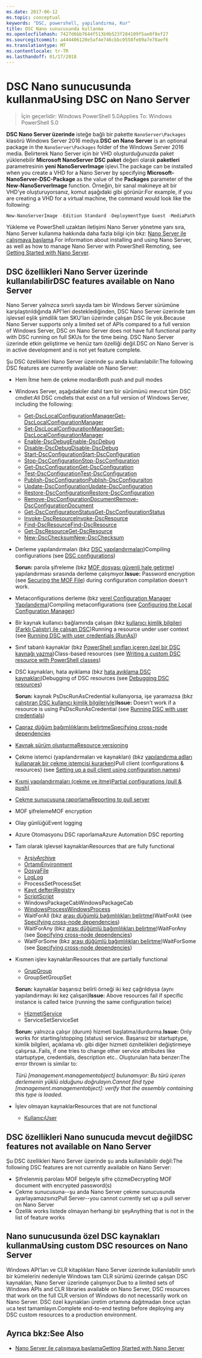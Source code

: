 ```yaml
---
ms.date: 2017-06-12
ms.topic: conceptual
keywords: "DSC, powershell, yapılandırma, Kur"
title: DSC Nano sunucusunda kullanma
ms.openlocfilehash: 7427d6bb7644f513b9b523f284109f5ae0f8ef27
ms.sourcegitcommit: a444406120e5af4e746cbbc0558fe89a7e78aef6
ms.translationtype: MT
ms.contentlocale: tr-TR
ms.lasthandoff: 01/17/2018
---
```

# <a name="using-dsc-on-nano-server"></a><span data-ttu-id="c0aad-103">DSC Nano sunucusunda kullanma</span><span class="sxs-lookup"><span data-stu-id="c0aad-103">Using DSC on Nano Server</span></span>

> <span data-ttu-id="c0aad-104">İçin geçerlidir: Windows PowerShell 5.0</span><span class="sxs-lookup"><span data-stu-id="c0aad-104">Applies To: Windows PowerShell 5.0</span></span>

<span data-ttu-id="c0aad-105">**DSC Nano Server üzerinde** isteğe bağlı bir pakette `NanoServer\Packages` klasörü Windows Server 2016 medya.</span><span class="sxs-lookup"><span data-stu-id="c0aad-105">**DSC on Nano Server** is an optional package in the `NanoServer\Packages` folder of the Windows Server 2016 media.</span></span> <span data-ttu-id="c0aad-106">Belirterek Nano Server için bir VHD oluşturduğunuzda paket yüklenebilir **Microsoft NanoServer DSC paket** değeri olarak **paketleri** parametresinin **yeni NanoServerImage**  işlevi.</span><span class="sxs-lookup"><span data-stu-id="c0aad-106">The package can be installed when you create a VHD for a Nano Server by specifying **Microsoft-NanoServer-DSC-Package** as the value of the **Packages** parameter of the **New-NanoServerImage** function.</span></span> <span data-ttu-id="c0aad-107">Örneğin, bir sanal makineye ait bir VHD'ye oluşturuyorsanız, komut aşağıdaki gibi görünür:</span><span class="sxs-lookup"><span data-stu-id="c0aad-107">For example, if you are creating a VHD for a virtual machine, the command would look like the following:</span></span>

```powershell
New-NanoServerImage -Edition Standard -DeploymentType Guest -MediaPath f:\ -BasePath .\Base -TargetPath .\Nano1\Nano.vhd -ComputerName Nano1 -Packages Microsoft-NanoServer-DSC-Package
```

<span data-ttu-id="c0aad-108">Yükleme ve PowerShell uzaktan iletişimi Nano Server yönetme yanı sıra, Nano Server kullanma hakkında daha fazla bilgi için bkz: [Nano Server ile çalışmaya başlama](https://technet.microsoft.com/en-us/library/mt126167.aspx).</span><span class="sxs-lookup"><span data-stu-id="c0aad-108">For information about installing and using Nano Server, as well as how to manage Nano Server with PowerShell Remoting, see [Getting Started with Nano Server](https://technet.microsoft.com/en-us/library/mt126167.aspx).</span></span>


## <a name="dsc-features-available-on-nano-server"></a><span data-ttu-id="c0aad-109">DSC özellikleri Nano Server üzerinde kullanılabilir</span><span class="sxs-lookup"><span data-stu-id="c0aad-109">DSC features available on Nano Server</span></span>

 <span data-ttu-id="c0aad-110">Nano Server yalnızca sınırlı sayıda tam bir Windows Server sürümüne karşılaştırıldığında API'leri desteklediğinden, DSC Nano Server üzerinde tam işlevsel eşlik şimdilik tam SKU'ları üzerinde çalışan DSC ile yok.</span><span class="sxs-lookup"><span data-stu-id="c0aad-110">Because Nano Server supports only a limited set of APIs compared to a full version of Windows Server, DSC on Nano Server does not have full functional parity with DSC running on full SKUs for the time being.</span></span> <span data-ttu-id="c0aad-111">DSC Nano Server üzerinde etkin geliştirme ve henüz tam özelliği değil.</span><span class="sxs-lookup"><span data-stu-id="c0aad-111">DSC on Nano Server is in active development and is not yet feature complete.</span></span>
 
 <span data-ttu-id="c0aad-112">Şu DSC özellikleri Nano Server üzerinde şu anda kullanılabilir:</span><span class="sxs-lookup"><span data-stu-id="c0aad-112">The following DSC features are currently available on Nano Server:</span></span> 


* <span data-ttu-id="c0aad-113">Hem İtme hem de çekme modları</span><span class="sxs-lookup"><span data-stu-id="c0aad-113">Both push and pull modes</span></span>

* <span data-ttu-id="c0aad-114">Windows Server, aşağıdakiler dahil tam bir sürümünü mevcut tüm DSC cmdlet:</span><span class="sxs-lookup"><span data-stu-id="c0aad-114">All DSC cmdlets that exist on a full version of Windows Server, including the following:</span></span> 
  * [<span data-ttu-id="c0aad-115">Get-DscLocalConfigurationManager</span><span class="sxs-lookup"><span data-stu-id="c0aad-115">Get-DscLocalConfigurationManager</span></span>](https://technet.microsoft.com/en-us/library/dn407378.aspx)
  * [<span data-ttu-id="c0aad-116">Set-DscLocalConfigurationManager</span><span class="sxs-lookup"><span data-stu-id="c0aad-116">Set-DscLocalConfigurationManager</span></span>](https://technet.microsoft.com/en-us/library/dn521621.aspx)   
  * [<span data-ttu-id="c0aad-117">Enable-DscDebug</span><span class="sxs-lookup"><span data-stu-id="c0aad-117">Enable-DscDebug</span></span>](https://technet.microsoft.com/en-us/library/mt517870.aspx)
  * [<span data-ttu-id="c0aad-118">Disable-DscDebug</span><span class="sxs-lookup"><span data-stu-id="c0aad-118">Disable-DscDebug</span></span>](https://technet.microsoft.com/en-us/library/mt517872.aspx)       
  * [<span data-ttu-id="c0aad-119">Start-DscConfiguration</span><span class="sxs-lookup"><span data-stu-id="c0aad-119">Start-DscConfiguration</span></span>](https://technet.microsoft.com/en-us/library/dn521623.aspx)
  * [<span data-ttu-id="c0aad-120">Stop-DscConfiguration</span><span class="sxs-lookup"><span data-stu-id="c0aad-120">Stop-DscConfiguration</span></span>](https://technet.microsoft.com/en-us/library/mt143542.aspx)
  * [<span data-ttu-id="c0aad-121">Get-DscConfiguration</span><span class="sxs-lookup"><span data-stu-id="c0aad-121">Get-DscConfiguration</span></span>](https://technet.microsoft.com/en-us/library/dn407379.aspx)
  * [<span data-ttu-id="c0aad-122">Test-DscConfiguration</span><span class="sxs-lookup"><span data-stu-id="c0aad-122">Test-DscConfiguration</span></span>](https://technet.microsoft.com/en-us/library/dn407382.aspx)      
  * [<span data-ttu-id="c0aad-123">Publish-DscConfiguraiton</span><span class="sxs-lookup"><span data-stu-id="c0aad-123">Publish-DscConfiguraiton</span></span>](https://technet.microsoft.com/en-us/library/mt517875.aspx) 
  * [<span data-ttu-id="c0aad-124">Update-DscConfiguration</span><span class="sxs-lookup"><span data-stu-id="c0aad-124">Update-DscConfiguration</span></span>](https://technet.microsoft.com/en-us/library/mt143541.aspx)
  * [<span data-ttu-id="c0aad-125">Restore-DscConfiguration</span><span class="sxs-lookup"><span data-stu-id="c0aad-125">Restore-DscConfiguration</span></span>](https://technet.microsoft.com/en-us/library/dn407383.aspx)
  * [<span data-ttu-id="c0aad-126">Remove-DscConfigurationDocument</span><span class="sxs-lookup"><span data-stu-id="c0aad-126">Remove-DscConfigurationDocument</span></span>](https://technet.microsoft.com/en-us/library/mt143544.aspx)
  * [<span data-ttu-id="c0aad-127">Get-DscConfigurationStatus</span><span class="sxs-lookup"><span data-stu-id="c0aad-127">Get-DscConfigurationStatus</span></span>](https://technet.microsoft.com/en-us/library/mt517868.aspx)
  * [<span data-ttu-id="c0aad-128">Invoke-DscResource</span><span class="sxs-lookup"><span data-stu-id="c0aad-128">Invoke-DscResource</span></span>](https://technet.microsoft.com/en-us/library/mt517869.aspx)
  * [<span data-ttu-id="c0aad-129">Find-DscResource</span><span class="sxs-lookup"><span data-stu-id="c0aad-129">Find-DscResource</span></span>](https://technet.microsoft.com/en-us/library/mt517874.aspx)
  * [<span data-ttu-id="c0aad-130">Get-DscResource</span><span class="sxs-lookup"><span data-stu-id="c0aad-130">Get-DscResource</span></span>](https://technet.microsoft.com/en-us/library/dn521625.aspx)
  * [<span data-ttu-id="c0aad-131">New-DscChecksum</span><span class="sxs-lookup"><span data-stu-id="c0aad-131">New-DscChecksum</span></span>](https://technet.microsoft.com/en-us/library/dn521622.aspx)    

* <span data-ttu-id="c0aad-132">Derleme yapılandırmaları (bkz [DSC yapılandırmaları](configurations.md))</span><span class="sxs-lookup"><span data-stu-id="c0aad-132">Compiling configurations (see [DSC configurations](configurations.md))</span></span>

  <span data-ttu-id="c0aad-133">**Sorun:** parola şifreleme (bkz [MOF dosyası güvenli hale getirme](securemof.md)) yapılandırması sırasında derleme çalışmıyor.</span><span class="sxs-lookup"><span data-stu-id="c0aad-133">**Issue:** Password encryption (see [Securing the MOF File](securemof.md)) during configuration compilation doesn't work.</span></span>

* <span data-ttu-id="c0aad-134">Metaconfigurations derleme (bkz [yerel Configuration Manager Yapılandırma](metaConfig.md))</span><span class="sxs-lookup"><span data-stu-id="c0aad-134">Compiling metaconfigurations (see [Configuring the Local Configuration Manager](metaConfig.md))</span></span>

* <span data-ttu-id="c0aad-135">Bir kaynak kullanıcı bağlamında çalışan (bkz [kullanıcı kimlik bilgileri (Farklı Çalıştır) ile çalışan DSC](runAsUser.md))</span><span class="sxs-lookup"><span data-stu-id="c0aad-135">Running a resource under user context (see [Running DSC with user credentials (RunAs)](runAsUser.md))</span></span>

* <span data-ttu-id="c0aad-136">Sınıf tabanlı kaynaklar (bkz [PowerShell sınıfları içeren özel bir DSC kaynağı yazma](authoringResourceClass.md))</span><span class="sxs-lookup"><span data-stu-id="c0aad-136">Class-based resources (see [Writing a custom DSC resource with PowerShell classes](authoringResourceClass.md))</span></span>

* <span data-ttu-id="c0aad-137">DSC kaynakları, hata ayıklama (bkz [hata ayıklama DSC kaynakları](debugresource.md))</span><span class="sxs-lookup"><span data-stu-id="c0aad-137">Debugging of DSC resources (see [Debugging DSC resources](debugresource.md))</span></span>
  
  <span data-ttu-id="c0aad-138">**Sorun:** kaynak PsDscRunAsCredential kullanıyorsa, işe yaramazsa (bkz [çalıştıran DSC kullanıcı kimlik bilgileriyle](runAsUser.md))</span><span class="sxs-lookup"><span data-stu-id="c0aad-138">**Issue:** Doesn't work if a resource is using PsDscRunAsCredential (see [Running DSC with user credentials](runAsUser.md))</span></span>

* [<span data-ttu-id="c0aad-139">Çapraz düğüm bağımlılıklarını belirtme</span><span class="sxs-lookup"><span data-stu-id="c0aad-139">Specifying cross-node dependencies</span></span>](crossNodeDependencies.md) 

* [<span data-ttu-id="c0aad-140">Kaynak sürüm oluşturma</span><span class="sxs-lookup"><span data-stu-id="c0aad-140">Resource versioning</span></span>](sxsResource.md)

* <span data-ttu-id="c0aad-141">Çekme istemci (yapılandırmaları ve kaynakları) (bkz [yapılandırma adları kullanarak bir çekme istemcisi kurarken](pullClientConfigNames.md))</span><span class="sxs-lookup"><span data-stu-id="c0aad-141">Pull client (configurations & resources) (see [Setting up a pull client using configuration names](pullClientConfigNames.md))</span></span>

* [<span data-ttu-id="c0aad-142">Kısmi yapılandırmaları (çekme ve itme)</span><span class="sxs-lookup"><span data-stu-id="c0aad-142">Partial configurations (pull & push)</span></span>](partialConfigs.md)

* [<span data-ttu-id="c0aad-143">Çekme sunucusuna raporlama</span><span class="sxs-lookup"><span data-stu-id="c0aad-143">Reporting to pull server</span></span>](reportServer.md) 

* <span data-ttu-id="c0aad-144">MOF şifreleme</span><span class="sxs-lookup"><span data-stu-id="c0aad-144">MOF encryption</span></span>

* <span data-ttu-id="c0aad-145">Olay günlüğü</span><span class="sxs-lookup"><span data-stu-id="c0aad-145">Event logging</span></span>

* <span data-ttu-id="c0aad-146">Azure Otomasyonu DSC raporlama</span><span class="sxs-lookup"><span data-stu-id="c0aad-146">Azure Automation DSC reporting</span></span>

* <span data-ttu-id="c0aad-147">Tam olarak işlevsel kaynakları</span><span class="sxs-lookup"><span data-stu-id="c0aad-147">Resources that are fully functional</span></span>
  * [<span data-ttu-id="c0aad-148">Arşiv</span><span class="sxs-lookup"><span data-stu-id="c0aad-148">Archive</span></span>](archiveResource.md)
  * [<span data-ttu-id="c0aad-149">Ortamı</span><span class="sxs-lookup"><span data-stu-id="c0aad-149">Environment</span></span>](environmentResource.md)
  * [<span data-ttu-id="c0aad-150">Dosya</span><span class="sxs-lookup"><span data-stu-id="c0aad-150">File</span></span>](fileResource.md)
  * [<span data-ttu-id="c0aad-151">Log</span><span class="sxs-lookup"><span data-stu-id="c0aad-151">Log</span></span>](logResource.md)
  * <span data-ttu-id="c0aad-152">ProcessSet</span><span class="sxs-lookup"><span data-stu-id="c0aad-152">ProcessSet</span></span>
  * [<span data-ttu-id="c0aad-153">Kayıt defteri</span><span class="sxs-lookup"><span data-stu-id="c0aad-153">Registry</span></span>](registryResource.md)
  * [<span data-ttu-id="c0aad-154">Script</span><span class="sxs-lookup"><span data-stu-id="c0aad-154">Script</span></span>](scriptResource.md)
  * <span data-ttu-id="c0aad-155">WindowsPackageCab</span><span class="sxs-lookup"><span data-stu-id="c0aad-155">WindowsPackageCab</span></span>
  * [<span data-ttu-id="c0aad-156">WindowsProcess</span><span class="sxs-lookup"><span data-stu-id="c0aad-156">WindowsProcess</span></span>](windowsProcessResource.md)
  * <span data-ttu-id="c0aad-157">WaitForAll (bkz [arası düğümlü bağımlılıkları belirtme](crossNodeDependencies.md))</span><span class="sxs-lookup"><span data-stu-id="c0aad-157">WaitForAll (see [Specifying cross-node dependencies](crossNodeDependencies.md))</span></span>
  * <span data-ttu-id="c0aad-158">WaitForAny (bkz [arası düğümlü bağımlılıkları belirtme](crossNodeDependencies.md))</span><span class="sxs-lookup"><span data-stu-id="c0aad-158">WaitForAny (see [Specifying cross-node dependencies](crossNodeDependencies.md))</span></span>
  * <span data-ttu-id="c0aad-159">WaitForSome (bkz [arası düğümlü bağımlılıkları belirtme](crossNodeDependencies.md))</span><span class="sxs-lookup"><span data-stu-id="c0aad-159">WaitForSome (see [Specifying cross-node dependencies](crossNodeDependencies.md))</span></span>

* <span data-ttu-id="c0aad-160">Kısmen işlev kaynakları</span><span class="sxs-lookup"><span data-stu-id="c0aad-160">Resources that are partially functional</span></span>
  * [<span data-ttu-id="c0aad-161">Grup</span><span class="sxs-lookup"><span data-stu-id="c0aad-161">Group</span></span>](groupResource.md)
  * <span data-ttu-id="c0aad-162">GroupSet</span><span class="sxs-lookup"><span data-stu-id="c0aad-162">GroupSet</span></span>
  
  <span data-ttu-id="c0aad-163">**Sorun:** kaynaklar başarısız belirli örneği iki kez çağrıldıysa (aynı yapılandırmayı iki kez çalışan)</span><span class="sxs-lookup"><span data-stu-id="c0aad-163">**Issue:** Above resources fail if specific instance is called twice (running the same configuration twice)</span></span>
  
  * [<span data-ttu-id="c0aad-164">Hizmeti</span><span class="sxs-lookup"><span data-stu-id="c0aad-164">Service</span></span>](serviceResource.md)
  * <span data-ttu-id="c0aad-165">ServiceSet</span><span class="sxs-lookup"><span data-stu-id="c0aad-165">ServiceSet</span></span>
  
  <span data-ttu-id="c0aad-166">**Sorun:** yalnızca çalışır (durum) hizmeti başlatma/durdurma.</span><span class="sxs-lookup"><span data-stu-id="c0aad-166">**Issue:** Only works for starting/stopping (status) service.</span></span> <span data-ttu-id="c0aad-167">Başarısız bir startuptype, kimlik bilgileri, açıklama vb. gibi diğer hizmeti öznitelikleri değiştirmeye çalışırsa..</span><span class="sxs-lookup"><span data-stu-id="c0aad-167">Fails, if one tries to change other service attributes like startuptype, credentials, description etc..</span></span> <span data-ttu-id="c0aad-168">Oluşturulan hata benzer:</span><span class="sxs-lookup"><span data-stu-id="c0aad-168">The error thrown is similar to:</span></span>
  
  <span data-ttu-id="c0aad-169">*Türü [management.managementobject] bulunamıyor: Bu türü içeren derlemenin yüklü olduğunu doğrulayın.*</span><span class="sxs-lookup"><span data-stu-id="c0aad-169">*Cannot find type [management.managementobject]: verify that the assembly containing this type is loaded.*</span></span>
  
* <span data-ttu-id="c0aad-170">İşlev olmayan kaynaklar</span><span class="sxs-lookup"><span data-stu-id="c0aad-170">Resources that are not functional</span></span>
  * [<span data-ttu-id="c0aad-171">Kullanıcı</span><span class="sxs-lookup"><span data-stu-id="c0aad-171">User</span></span>](userResource.md)
  

## <a name="dsc-features-not-available-on-nano-server"></a><span data-ttu-id="c0aad-172">DSC özellikleri Nano sunucuda mevcut değil</span><span class="sxs-lookup"><span data-stu-id="c0aad-172">DSC features not available on Nano Server</span></span>

<span data-ttu-id="c0aad-173">Şu DSC özellikleri Nano Server üzerinde şu anda kullanılabilir değil:</span><span class="sxs-lookup"><span data-stu-id="c0aad-173">The following DSC features are not currently available on Nano Server:</span></span>

* <span data-ttu-id="c0aad-174">Şifrelenmiş parolası MOF belgeyle şifre çözme</span><span class="sxs-lookup"><span data-stu-id="c0aad-174">Decrypting MOF document with encrypted password(s)</span></span> 
* <span data-ttu-id="c0aad-175">Çekme sunucusuna--şu anda Nano Server çekme sunucusunda ayarlayamazsınız</span><span class="sxs-lookup"><span data-stu-id="c0aad-175">Pull Server--you cannot currently set up a pull server on Nano Server</span></span>
* <span data-ttu-id="c0aad-176">Özellik works listede olmayan herhangi bir şey</span><span class="sxs-lookup"><span data-stu-id="c0aad-176">Anything that is not in the list of feature works</span></span>

## <a name="using-custom-dsc-resources-on-nano-server"></a><span data-ttu-id="c0aad-177">Nano sunucusunda özel DSC kaynakları kullanma</span><span class="sxs-lookup"><span data-stu-id="c0aad-177">Using custom DSC resources on Nano Server</span></span>
 
<span data-ttu-id="c0aad-178">Windows API'ları ve CLR kitaplıkları Nano Server üzerinde kullanılabilir sınırlı bir kümelerini nedeniyle Windows tam CLR sürümü üzerinde çalışan DSC kaynakları, Nano Server üzerinde çalışmıyor.</span><span class="sxs-lookup"><span data-stu-id="c0aad-178">Due to a limited sets of Windows APIs and CLR libraries available on Nano Server, DSC resources that work on the full CLR version of Windows do not necessarily work on Nano Server.</span></span> <span data-ttu-id="c0aad-179">DSC özel kaynakları üretim ortamına dağıtmadan önce uçtan uca test tamamlayın.</span><span class="sxs-lookup"><span data-stu-id="c0aad-179">Complete end-to-end testing before deploying any DSC custom resources to a production environment.</span></span>

## <a name="see-also"></a><span data-ttu-id="c0aad-180">Ayrıca bkz:</span><span class="sxs-lookup"><span data-stu-id="c0aad-180">See Also</span></span>
- [<span data-ttu-id="c0aad-181">Nano Server ile çalışmaya başlama</span><span class="sxs-lookup"><span data-stu-id="c0aad-181">Getting Started with Nano Server</span></span>](https://technet.microsoft.com/en-us/library/mt126167.aspx)

